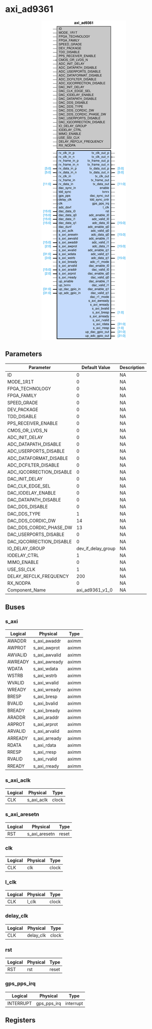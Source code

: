 # axi_ad9361

<center>

![axi_ad9361](axi_ad9361-axi_ad9361.svg)

</center>

## Parameters

| Parameter | Default Value | Description |
| --------- | ------------- | ----------- |
| ID | 0 | NA |
| MODE_1R1T | 0 | NA |
| FPGA_TECHNOLOGY | 0 | NA |
| FPGA_FAMILY | 0 | NA |
| SPEED_GRADE | 0 | NA |
| DEV_PACKAGE | 0 | NA |
| TDD_DISABLE | 0 | NA |
| PPS_RECEIVER_ENABLE | 0 | NA |
| CMOS_OR_LVDS_N | 0 | NA |
| ADC_INIT_DELAY | 0 | NA |
| ADC_DATAPATH_DISABLE | 0 | NA |
| ADC_USERPORTS_DISABLE | 0 | NA |
| ADC_DATAFORMAT_DISABLE | 0 | NA |
| ADC_DCFILTER_DISABLE | 0 | NA |
| ADC_IQCORRECTION_DISABLE | 0 | NA |
| DAC_INIT_DELAY | 0 | NA |
| DAC_CLK_EDGE_SEL | 0 | NA |
| DAC_IODELAY_ENABLE | 0 | NA |
| DAC_DATAPATH_DISABLE | 0 | NA |
| DAC_DDS_DISABLE | 0 | NA |
| DAC_DDS_TYPE | 1 | NA |
| DAC_DDS_CORDIC_DW | 14 | NA |
| DAC_DDS_CORDIC_PHASE_DW | 13 | NA |
| DAC_USERPORTS_DISABLE | 0 | NA |
| DAC_IQCORRECTION_DISABLE | 0 | NA |
| IO_DELAY_GROUP | dev_if_delay_group | NA |
| IODELAY_CTRL | 1 | NA |
| MIMO_ENABLE | 0 | NA |
| USE_SSI_CLK | 1 | NA |
| DELAY_REFCLK_FREQUENCY | 200 | NA |
| RX_NODPA | 0 | NA |
| Component_Name | axi_ad9361_v1_0 | NA |


## Buses


### s_axi
| Logical | Physical | Type |
| ------- | -------- | ---- |
| AWADDR | s_axi_awaddr | aximm |
| AWPROT | s_axi_awprot | aximm |
| AWVALID | s_axi_awvalid | aximm |
| AWREADY | s_axi_awready | aximm |
| WDATA | s_axi_wdata | aximm |
| WSTRB | s_axi_wstrb | aximm |
| WVALID | s_axi_wvalid | aximm |
| WREADY | s_axi_wready | aximm |
| BRESP | s_axi_bresp | aximm |
| BVALID | s_axi_bvalid | aximm |
| BREADY | s_axi_bready | aximm |
| ARADDR | s_axi_araddr | aximm |
| ARPROT | s_axi_arprot | aximm |
| ARVALID | s_axi_arvalid | aximm |
| ARREADY | s_axi_arready | aximm |
| RDATA | s_axi_rdata | aximm |
| RRESP | s_axi_rresp | aximm |
| RVALID | s_axi_rvalid | aximm |
| RREADY | s_axi_rready | aximm |



### s_axi_aclk
| Logical | Physical | Type |
| ------- | -------- | ---- |
| CLK | s_axi_aclk | clock |



### s_axi_aresetn
| Logical | Physical | Type |
| ------- | -------- | ---- |
| RST | s_axi_aresetn | reset |



### clk
| Logical | Physical | Type |
| ------- | -------- | ---- |
| CLK | clk | clock |



### l_clk
| Logical | Physical | Type |
| ------- | -------- | ---- |
| CLK | l_clk | clock |



### delay_clk
| Logical | Physical | Type |
| ------- | -------- | ---- |
| CLK | delay_clk | clock |



### rst
| Logical | Physical | Type |
| ------- | -------- | ---- |
| RST | rst | reset |



### gps_pps_irq
| Logical | Physical | Type |
| ------- | -------- | ---- |
| INTERRUPT | gps_pps_irq | interrupt |




## Registers